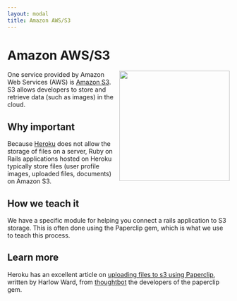 ```yaml
---
layout: modal
title: Amazon AWS/S3
---
```


Amazon AWS/S3
===

<a href="http://aws.amazon.com/">
<img align="right" src="https://images-na.ssl-images-amazon.com/images/G/01/webservices/aws_logo._V400518270_.png" width="250"  />
</a>

One service provided by Amazon Web Services (AWS) is [Amazon S3](http://aws.amazon.com/s3/).  S3 allows developers to store and retrieve data (such as images) in the cloud.


Why important
---

Because [Heroku](/Heroku) does not allow the storage of files on a server, Ruby on Rails applications hosted on Heroku typically store files (user profile images, uploaded files, documents) on Amazon S3.


How we teach it
---

We have a specific module for helping you connect a rails application to S3 storage.  This is often done using the Paperclip gem, which is what we use to teach this process.

Learn more
---

Heroku has an excellent article on [uploading files to s3 using Paperclip](https://devcenter.heroku.com/articles/paperclip-s3), written by Harlow Ward, from [thoughtbot](http://thoughtbot.com) the developers of the paperclip gem.

